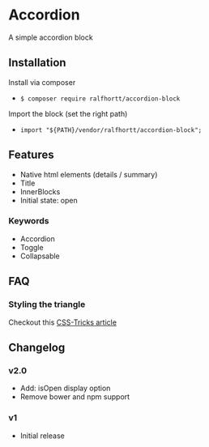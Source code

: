 # Accordion

A simple accordion block

## Installation

Install via composer
- `$ composer require ralfhortt/accordion-block`

Import the block (set the right path)
- `import "${PATH}/vendor/ralfhortt/accordion-block";`

## Features

- Native html elements (details / summary)
- Title
- InnerBlocks
- Initial state: open

### Keywords

- Accordion
- Toggle
- Collapsable

## FAQ

### Styling the triangle

Checkout this [CSS-Tricks article](https://css-tricks.com/quick-reminder-that-details-summary-is-the-easiest-way-ever-to-make-an-accordion/)

## Changelog

### v2.0

- Add: isOpen display option
- Remove bower and npm support

### v1

- Initial release

